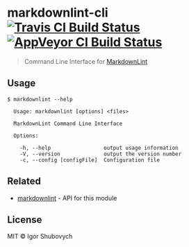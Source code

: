 # markdownlint-cli [![Travis CI Build Status][travis-badge]][travis-url] [![AppVeyor CI Build Status][appveyor-badge]][appveyor-url]

> Command Line Interface for [MarkdownLint](https://github.com/DavidAnson/markdownlint)

## Usage

```
$ markdownlint --help

  Usage: markdownlint [options] <files>

  MarkdownLint Command Line Interface

  Options:

    -h, --help                 output usage information
    -V, --version              output the version number
    -c, --config [configFile]  Configuration file
```

## Related

- [markdownlint](https://github.com/DavidAnson/markdownlint) - API for this module

## License

MIT © Igor Shubovych

[travis-badge]: https://travis-ci.org/igorshubovych/markdownlint-cli.svg?branch=master
[travis-url]: https://travis-ci.org/igorshubovych/markdownlint-cli

[appveyor-badge]: https://ci.appveyor.com/api/projects/status/vays51ikmutkwc2y/branch/master?svg=true
[appveyor-url]: https://ci.appveyor.com/project/igorshubovych/markdownlint-cli
